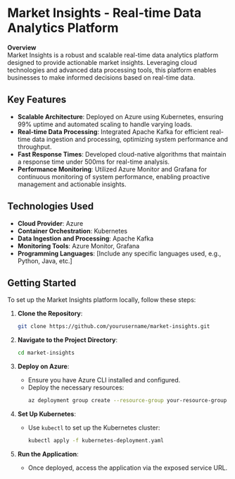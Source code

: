 # Market Insights - Real-time Data Analytics Platform

**Overview**  
Market Insights is a robust and scalable real-time data analytics platform designed to provide actionable market insights. Leveraging cloud technologies and advanced data processing tools, this platform enables businesses to make informed decisions based on real-time data.

## Key Features

- **Scalable Architecture**: Deployed on Azure using Kubernetes, ensuring 99% uptime and automated scaling to handle varying loads.
- **Real-time Data Processing**: Integrated Apache Kafka for efficient real-time data ingestion and processing, optimizing system performance and throughput.
- **Fast Response Times**: Developed cloud-native algorithms that maintain a response time under 500ms for real-time analysis.
- **Performance Monitoring**: Utilized Azure Monitor and Grafana for continuous monitoring of system performance, enabling proactive management and actionable insights.

## Technologies Used

- **Cloud Provider**: Azure
- **Container Orchestration**: Kubernetes
- **Data Ingestion and Processing**: Apache Kafka
- **Monitoring Tools**: Azure Monitor, Grafana
- **Programming Languages**: [Include any specific languages used, e.g., Python, Java, etc.]

## Getting Started

To set up the Market Insights platform locally, follow these steps:

1. **Clone the Repository**:
   ```bash
   git clone https://github.com/yourusername/market-insights.git
   ```

2. **Navigate to the Project Directory**:
   ```bash
   cd market-insights
   ```

3. **Deploy on Azure**:
   - Ensure you have Azure CLI installed and configured.
   - Deploy the necessary resources:
     ```bash
     az deployment group create --resource-group your-resource-group --template-file azure-deployment-template.json
     ```

4. **Set Up Kubernetes**:
   - Use `kubectl` to set up the Kubernetes cluster:
     ```bash
     kubectl apply -f kubernetes-deployment.yaml
     ```

5. **Run the Application**:
   - Once deployed, access the application via the exposed service URL.
